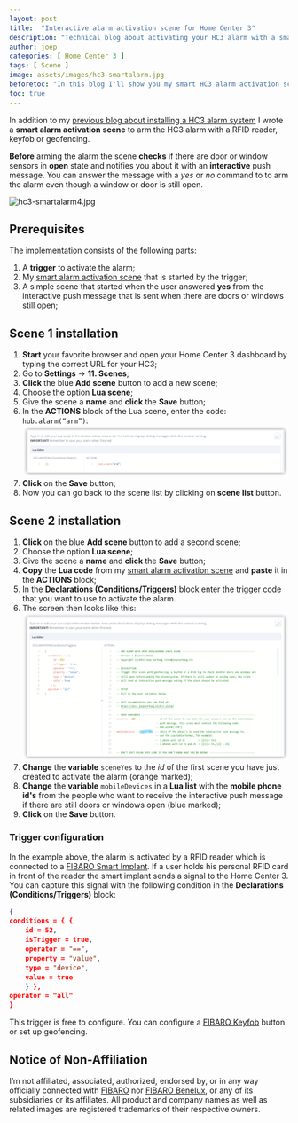 ```yaml
---
layout: post
title:  "Interactive alarm activation scene for Home Center 3"
description: "Technical blog about activating your HC3 alarm with a smart door and window check"
author: joep
categories: [ Home Center 3 ]
tags: [ Scene ]
image: assets/images/hc3-smartalarm.jpg
beforetoc: "In this blog I'll show you my smart HC3 alarm activation scene that notifies you when there is are still doors or windows open when activating the alarm."
toc: true
---
```


In addition to my [previous blog about installing a HC3 alarm system](https://docs.joepverhaeg.nl/hc3-alarm/) I wrote a **smart alarm activation scene** to arm the HC3 alarm with a RFID reader, keyfob or geofencing.

**Before** arming the alarm the scene **checks** if there are door or window sensors in **open** state and notifies you about it with an **interactive** push message. You can answer the message with a *yes* or *no* command to to arm the alarm even though a window or door is still open.

![hc3-smartalarm4.jpg](../assets/images/hc3-smartalarm4.jpg)

## Prerequisites

The implementation consists of the following parts:

1. A **trigger** to activate the alarm;
2. My [smart alarm activation scene](https://docs.joepverhaeg.nl/downloads/smart-alarm-activation-scene.Lua) that is started by the trigger;
3. A simple scene that started when the user answered **yes** from the interactive push message that is sent when there are doors or windows still open;

## Scene 1 installation

1. **Start** your favorite browser and open your Home Center 3 dashboard by typing the correct URL for your HC3;
2. Go to **Settings** -> **11. Scenes**;
3. **Click** the blue **Add scene** button to add a new scene;
4. Choose the option **Lua scene**;
5. Give the scene a **name** and **click** the **Save** button;
6. In the **ACTIONS** block of the Lua scene, enter the code: `hub.alarm(“arm”)`:
    ![hc3-smartalarm2.png](../assets/images/hc3-smartalarm2.png)
7. **Click** on the **Save** button;
8. Now you can go back to the scene list by clicking on **scene list** button.


## Scene 2 installation

1. **Click** on the blue **Add scene** button to add a second scene;
2. Choose the option **Lua scene**;
3. Give the scene a **name** and **click** the **Save** button;
4. **Copy** the **Lua code** from my [smart alarm activation scene](https://docs.joepverhaeg.nl/downloads/smart-alarm-activation-scene.Lua) and **paste** it in the **ACTIONS** block;
5. In the **Declarations (Conditions/Triggers)** block enter the trigger code that you want to use to activate the alarm.
6. The screen then looks like this:
    ![hc3-smartalarm3.png](../assets/images/hc3-smartalarm3.png)
1. **Change** the **variable** `sceneYes` to the *id* of the first scene you have just created to activate the alarm (orange marked);
2. **Change** the **variable** `mobileDevices` in a **Lua list** with the **mobile phone id's** from the people who want to receive the interactive push message if there are still doors or windows open (blue marked);
3. **Click** on the **Save** button.

### Trigger configuration

In the example above, the alarm is activated by a RFID reader which is connected to a [FIBARO Smart Implant](https://www.fibaro.com/en/products/smart-implant/). If a user holds his personal RFID card in front of the reader the smart implant sends a signal to the Home Center 3. You can capture this signal with the following condition in the **Declarations (Conditions/Triggers)** block:

 ```json
 {
 conditions = { {
     id = 52,
     isTrigger = true,
     operator = "==",
     property = "value",
     type = "device",
     value = true
     } },
 operator = "all"
 }
 ```

This trigger is free to configure. You can configure a [FIBARO Keyfob](https://www.fibaro.com/en/products/keyfob/) button or set up geofencing.

## Notice of Non-Affiliation

I’m not affiliated, associated, authorized, endorsed by, or in any way officially connected with [FIBARO](https://www.fibaro.com) nor [FIBARO Benelux](https://fibarobenelux.com/), or any of its subsidiaries or its affiliates. All product and company names as well as related images are registered trademarks of their respective owners.
